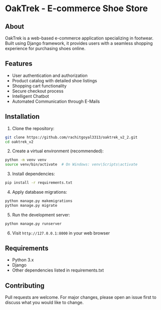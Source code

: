 # OakTrek - E-commerce Shoe Store

## About
OakTrek is a web-based e-commerce application specializing in footwear. Built using Django framework, it provides users with a seamless shopping experience for purchasing shoes online.

## Features
- User authentication and authorization
- Product catalog with detailed shoe listings
- Shopping cart functionality
- Secure checkout process
- Intelligent Chatbot
- Automated Communication through E-Mails

## Installation

1. Clone the repository:
```bash
git clone https://github.com/rachitgoyal3313/oaktrek_v2_2.git
cd oaktrek_v2
```

2. Create a virtual environment (recommended):
```bash
python -m venv venv
source venv/bin/activate  # On Windows: venv\Scripts\activate
```

3. Install dependencies:
```bash
pip install -r requirements.txt
```

4. Apply database migrations:
```bash
python manage.py makemigrations
python manage.py migrate
```

5. Run the development server:
```bash
python manage.py runserver
```

6. Visit `http://127.0.0.1:8000` in your web browser

## Requirements
- Python 3.x
- Django
- Other dependencies listed in requirements.txt

## Contributing
Pull requests are welcome. For major changes, please open an issue first to discuss what you would like to change.
